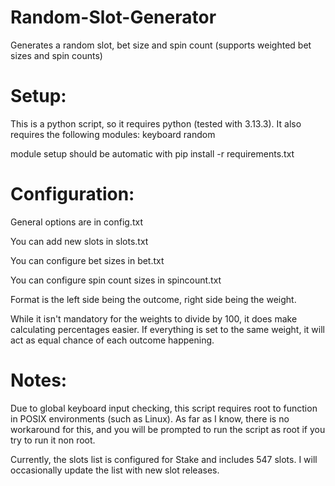 # Random-Slot-Generator
Generates a random slot, bet size and spin count (supports weighted bet sizes and spin counts)

# Setup:
 This is a python script, so it requires python (tested with 3.13.3).
 It also requires the following modules:
 keyboard
 random

 module setup should be automatic with 
 pip install -r requirements.txt


# Configuration:
General options are in config.txt

You can add new slots in slots.txt

You can configure bet sizes in bet.txt

You can configure  spin count sizes in spincount.txt

Format is the left side being the outcome, right side being the weight.

While it isn't mandatory for the weights to divide by 100, it does make calculating percentages easier. If everything is set to the same weight, it will act as equal chance of each outcome happening.


# Notes: 
Due to global keyboard input checking, this script requires root to function in POSIX environments (such as Linux). As far as I know, there is no workaround for this, and you will be prompted to run the script as root if you try to run it non root.

Currently, the slots list is configured for Stake and includes 547 slots. I will occasionally update the list with new slot releases.

